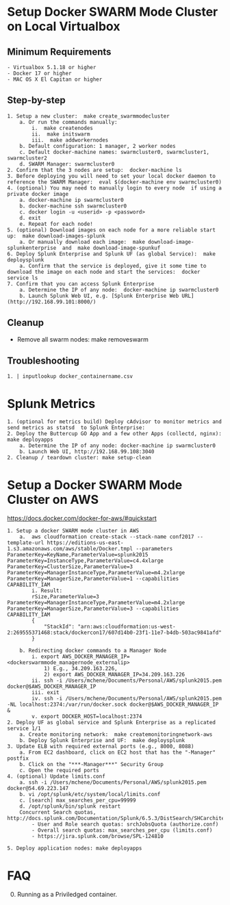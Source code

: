 
# Setup Docker SWARM Mode Cluster on Local Virtualbox
## Minimum Requirements
	- Virtualbox 5.1.18 or higher
	- Docker 17 or higher
	- MAC OS X El Capitan or higher

## Step-by-step
	1. Setup a new cluster:  make create_swarmmodecluster 
		a. Or run the commands manually:
			i.  make createnodes 
			ii.  make initswarm 
			iii.  make addworkernodes 
		b. Default configuration: 1 manager, 2 worker nodes
		c. Default docker-machine names: swarmcluster0, swarmcluster1, swarmcluster2
		d. SWARM Manager: swarmcluster0
	2. Confirm that the 3 nodes are setup:  docker-machine ls 
	3. Before deploying you will need to set your local docker daemon to reference the SWARM Manager:  eval $(docker-machine env swarmcluster0) 
	4. (optional) You may need to manually login to every node  if using a private docker image
		a. docker-machine ip swarmcluster0
		b. docker-machine ssh swarmcluster0
		c. docker login -u <userid> -p <password>
		d. exit
		e. Repeat for each node!
	5. (optional) Download images on each node for a more reliable start up:  make download-images-splunk 
		a. Or manually download each image:  make download-image-splunkenterprise  and  make download-image-spunkuf 
	6. Deploy Splunk Enterprise and Splunk UF (as global Service):  make deploysplunk 
		a. Confirm that the service is deployed, give it some time to download the image on each node and start the services:  docker service ls 
	7. Confirm that you can access Splunk Enterprise
		a. Determine the IP of any node:  docker-machine ip swarmcluster0 
		b. Launch Splunk Web UI, e.g. [Splunk Enterprise Web URL] (http://192.168.99.101:8000/)

## Cleanup
- Remove all swarm nodes:  make removeswarm 

## Troubleshooting
    1. | inputlookup docker_containername.csv

# Splunk Metrics
	1. (optional for metrics build) Deploy cAdvisor to monitor metrics and send metrics as statsd  to Splunk Enterprise: 
	2. Deploy the Buttercup GO App and a few other Apps (collectd, nginx): make deployapps
		a. Determine the IP of any node: docker-machine ip swarmcluster0
		b. Launch Web UI, http://192.168.99.108:3040
	2. Cleanup / teardown cluster: make setup-clean

# Setup a Docker SWARM Mode Cluster on AWS
https://docs.docker.com/docker-for-aws/#quickstart

	1. Setup a docker SWARM mode cluster in AWS
		a.  aws cloudformation create-stack --stack-name conf2017 --template-url https://editions-us-east-1.s3.amazonaws.com/aws/stable/Docker.tmpl --parameters ParameterKey=KeyName,ParameterValue=splunk2015 ParameterKey=InstanceType,ParameterValue=c4.4xlarge ParameterKey=ClusterSize,ParameterValue=3 ParameterKey=ManagerInstanceType,ParameterValue=m4.2xlarge ParameterKey=ManagerSize,ParameterValue=1 --capabilities CAPABILITY_IAM 
			i. Result:
			rSize,ParameterValue=3 ParameterKey=ManagerInstanceType,ParameterValue=m4.2xlarge ParameterKey=ManagerSize,ParameterValue=3 --capabilities CAPABILITY_IAM
			{
			    "StackId": "arn:aws:cloudformation:us-west-2:269555371468:stack/dockercon17/607d14b0-23f1-11e7-b4db-503ac9841afd"
			}
			
		b. Redirecting docker commands to a Manager Node
			i. export AWS_DOCKER_MANAGER_IP=<dockerswarmmode_managernode_externalip>
				1) E.g., 34.209.163.226, 
				2) export AWS_DOCKER_MANAGER_IP=34.209.163.226
			ii. ssh -i /Users/mchene/Documents/Personal/AWS/splunk2015.pem docker@$AWS_DOCKER_MANAGER_IP
			iii. exit
			iv. ssh -i /Users/mchene/Documents/Personal/AWS/splunk2015.pem -NL localhost:2374:/var/run/docker.sock docker@$AWS_DOCKER_MANAGER_IP &
			v. export DOCKER_HOST=localhost:2374
	2. Deploy UF as global service and Splunk Enterprise as a replicated service 1/1
		a. Create monitoring network:  make createmonitoringnetwork-aws 
		b. Deploy Splunk Enterprise and UF:  make deploysplunk 	
	3. Update ELB with required external ports (e.g., 8000, 8088)
		a. From EC2 dashboard, click on EC2 host that has the "-Manager" postfix
		b. Click on the "***-Manager***" Security Group
		c. Open the required ports
	4. (optional) Update limits.conf
		a. ssh -i /Users/mchene/Documents/Personal/AWS/splunk2015.pem docker@54.69.223.147
		b. vi /opt/splunk/etc/system/local/limits.conf
		c. [search] max_searches_per_cpu=99999
		d. /opt/splunk/bin/splunk restart
		Concurrent Search quotas, http://docs.splunk.com/Documentation/Splunk/6.5.3/DistSearch/SHCarchitecture
			- User and Role search quotas: srchJobsQuota (authorize.conf)
			- Overall search quotas: max_searches_per_cpu (limits.conf)
			- https://jira.splunk.com/browse/SPL-124810
		
	5. Deploy application nodes: make deployapps


# FAQ
0. Running as a Priviledged container.